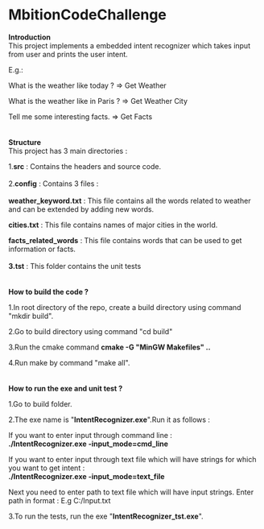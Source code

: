 # MbitionCodeChallenge

**Introduction**
<br>
This project implements a embedded intent recognizer which takes input from user and prints the user intent.

E.g.:

What is the weather like today ? => Get Weather

What is the weather like in Paris ? => Get Weather City

Tell me some interesting facts. => Get Facts
<br>
<br>
<br>
**Structure**
<br>
This project has 3 main directories :

1.**src** : Contains the headers and source code.
<br>
<br>
2.**config** : Contains 3 files :
<br>
<br>
**weather_keyword.txt** : This file contains all the words related to weather and can be extended by adding new words.

**cities.txt** : This file contains names of major cities in the world.

**facts_related_words** : This file contains words that can be used to get information or facts.
<br>
<br>
**3.tst** : This folder contains the unit tests
<br>
<br>
<br>
**How to build the code ?**

1.In root directory of the repo, create a build directory using command "mkdir build".

2.Go to build directory using command "cd build"

3.Run the cmake command **cmake -G "MinGW Makefiles" ..**

4.Run make by command "make all".
<br>
<br>
<br>
**How to run the exe and unit test ?**

1.Go to build folder.

2.The exe name is "**IntentRecognizer.exe**".Run it as follows :

If you want to enter input through command line :
<br>
**./IntentRecognizer.exe -input_mode=cmd_line**

If you want to enter input through text file which will have strings for which you want to get intent :
<br>
**./IntentRecognizer.exe -input_mode=text_file**

Next you need to enter path to text file which will have input strings.
Enter path in format : E.g C:/Input.txt

3.To run the tests, run the exe "**IntentRecognizer_tst.exe**".
